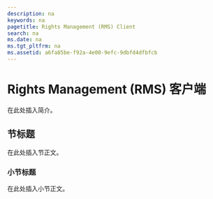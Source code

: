 ```yaml
---
description: na
keywords: na
pagetitle: Rights Management (RMS) Client
search: na
ms.date: na
ms.tgt_pltfrm: na
ms.assetid: a6fa85be-f92a-4e00-9efc-9dbfd4dfbfcb
---
```

# Rights Management (RMS) 客户端
在此处插入简介。

## 节标题
在此处插入节正文。

### 小节标题
在此处插入小节正文。

